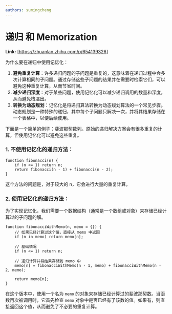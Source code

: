 ```yaml
---
authors: sumingcheng
---
```

# 递归 和 Memorization



 **Link:** [https://zhuanlan.zhihu.com/p/654139326]



为什么要在递归中使用记忆化：

1. **避免重复计算**：许多递归问题的子问题是重复的，这意味着在递归过程中会多次计算相同的子问题。通过存储这些子问题的结果并在需要时检索它们，可以避免这种重复计算，从而节省时间。
2. **减少递归深度**：对于某些问题，使用记忆化可以减少递归调用的数量和深度，从而避免栈溢出。
3. **转换为动态规划**：记忆化是将递归算法转换为动态规划算法的一个常见步骤。动态规划是一种特殊的递归，其中每个子问题只解决一次，并将其结果存储在一个表格中，以便后续使用。

下面是一个简单的例子：斐波那契数列。原始的递归解决方案会有很多重复的计算，但使用记忆化可以避免这些重复。

### 1. 不使用记忆化的递归方法：  
```
function fibonacci(n) {
    if (n <= 1) return n;
    return fibonacci(n - 1) + fibonacci(n - 2);
}

```

这个方法的问题是，对于较大的 n，它会进行大量的重复计算。

### 2. 使用记忆化的递归方法：  

为了实现记忆化，我们需要一个数据结构（通常是一个数组或对象）来存储已经计算过的子问题的解。

```
function fibonacciWithMemo(n, memo = {}) {
    // 如果已经计算过这个值，直接从 memo 中返回
    if (n in memo) return memo[n];
    
    // 基础情况
    if (n <= 1) return n;

    // 递归计算并将结果存储到 memo 中
    memo[n] = fibonacciWithMemo(n - 1, memo) + fibonacciWithMemo(n - 2, memo);
    
    return memo[n];
}

```

在这个版本中，使用一个名为 `memo` 的对象来存储已经计算过的斐波那契数。当函数再次被调用时，它首先检查 `memo` 对象中是否已经有了该数的值。如果有，则直接返回这个值，从而避免了不必要的重复计算。

